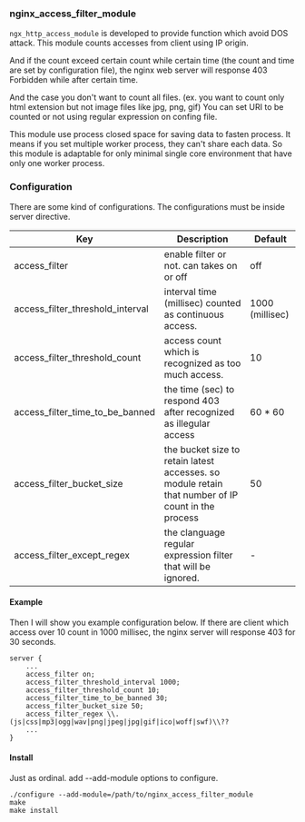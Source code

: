 ### nginx_access_filter_module
`ngx_http_access_module` is developed to provide function which avoid DOS attack.
This module counts accesses from client using IP origin.

And if the count exceed certain count while certain time (the count and time are set by configuration file), the nginx web server will response 403 Forbidden while after certain time.

And the case you don't want to count all files. (ex. you want to count only html extension but not image files like jpg, png, gif)
You can set URI to be counted or not using regular expression on confing file.

This module use process closed space for saving data to fasten process.
It means if you set multiple worker process, they can't share each data.
So this module is adaptable for only minimal single core environment that have only one worker process.

### Configuration
There are some kind of configurations.
The configurations must be inside server directive.

|Key|Description|Default|
|-|-|-|
|access_filter|enable filter or not. can takes on or off|off|
|access_filter_threshold_interval|interval time (millisec) counted as continuous access. |1000 (millisec)|
|access_filter_threshold_count|access count which is recognized as too much access.|10|
|access_filter_time_to_be_banned|the time (sec) to respond 403 after recognized as illegular access|60 * 60|
|access_filter_bucket_size|the bucket size to retain latest accesses. so module retain that number of IP count in the process|50|
|access_filter_except_regex|the clanguage regular expression filter that will be ignored.|-|

#### Example
Then I will show you example configuration below.
If there are client which access over 10 count in 1000 millisec, the nginx server will response 403 for 30 seconds.

```
server {
	...
	access_filter on;
	access_filter_threshold_interval 1000;
	access_filter_threshold_count 10;
	access_filter_time_to_be_banned 30;
	access_filter_bucket_size 50;
	access_filter_regex \\.(js|css|mp3|ogg|wav|png|jpeg|jpg|gif|ico|woff|swf)\\??
	...
}
```

#### Install
Just as ordinal. add --add-module options to configure.

```
./configure --add-module=/path/to/nginx_access_filter_module
make
make install
```